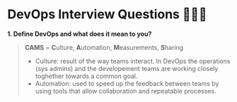 DevOps Interview Questions 👨🏻‍💻
===============================

**1. Define DevOps and what does it mean to you?**
> **CAMS** = **C**ulture, **A**utomation, **M**easurements, **S**haring 
>  - Culture: result of the way teams interact. In DevOps the operations (sys admins) and the developement teams are working closely toghether towards a common goal.
>  - Automation: used to speed up the feedback between teams by using tools that allow collaboration and repeatable processes.
